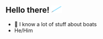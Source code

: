 ## Hello there! <img height=20 src="./assets/Lightsaber_blue.svg">

- 🚢 I know a lot of stuff about boats
- He/Him

